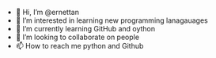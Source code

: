 - 👋 Hi, I’m @ernettan
- 👀 I’m interested in learning new programming lanagauages
- 🌱 I’m currently learning GitHub and oython
- 💞️ I’m looking to collaborate on people
- 📫 How to reach me python and Github

<!---
ernettan/ernettan is a ✨ special ✨ repository because its `README.md` (this file) appears on your GitHub profile.
You can click the Preview link to take a look at your changes.
--->
